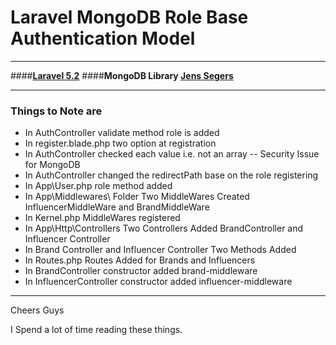 # Laravel MongoDB Role Base Authentication Model
---
####**[Laravel 5.2](https://packagist.org/packages/laravel/laravel)**
####**MongoDB Library [Jens Segers](https://github.com/jenssegers/laravel-mongodb)**

---

### Things to Note are

* In AuthController validate method role is added
* In register.blade.php two option at registration
* In AuthController checked each value i.e. not an array -- Security Issue for MongoDB
* In AuthController changed the redirectPath base on the role registering
* In App\User.php role method added
* In App\Middlewares\ Folder Two MiddleWares Created InfluencerMiddleWare and BrandMiddleWare
* In Kernel.php MiddleWares registered
* In App\Http\Controllers Two Controllers Added BrandController and Influencer Controller
* In Brand Controller and Influencer Controller Two Methods Added
* In Routes.php Routes Added for Brands and Influencers
* In BrandController constructor added brand-middleware
* In InfluencerController constructor added influencer-middleware


---

Cheers Guys

I Spend a lot of time reading these things.
